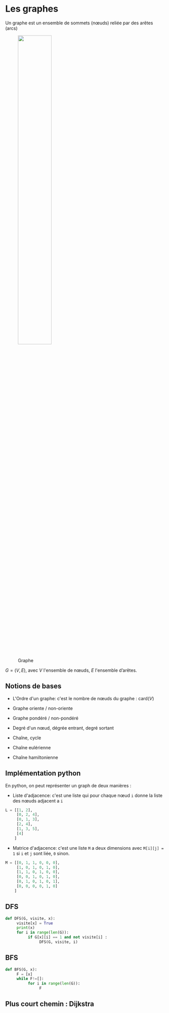 # Les graphes

Un graphe est un ensemble de sommets (nœuds) reliée par des arêtes
(arcs)

<figure>
<p><img src="../res/07-graph.png" style="width:50.0%" /></p>
<figcaption><p>Graphe</p></figcaption>
</figure>

$G = (V,E)$, avec $V$ l'ensemble de nœuds, $E$ l'ensemble d’arêtes.

## Notions de bases

- L'Ordre d'un graphe: c'est le nombre de nœuds du graphe :
  $\text{card}(V)$

- Graphe oriente / non-oriente

- Graphe pondéré / non-pondéré

- Degré d'un nœud, dégrée entrant, degré sortant

- Chaîne, cycle

- Chaîne eulérienne

- Chaîne hamiltonienne

## Implémentation python

En python, on peut représenter un graph de deux manières :

- Liste d'adjacence: c'est une liste qui pour chaque nœud `i` donne
  la liste des nœuds adjacent a `i`

```python
L = [[1, 2],
     [0, 2, 4],
     [0, 1, 3],
     [2, 4],
     [1, 3, 5],
     [4]
    ]
```

- Matrice d'adjacence: c'est une liste `M` a deux dimensions avec
  `M[i][j] = 1` si `i` et `j` sont liée, `0` sinon.

```python
M = [[0, 1, 1, 0, 0, 0],
     [1, 0, 1, 0, 1, 0],
     [1, 1, 0, 1, 0, 0],
     [0, 0, 1, 0, 1, 0],
     [0, 1, 0, 1, 0, 1],
     [0, 0, 0, 0, 1, 0]
    ]
```

## DFS

```py
def DFS(G, visite, x):
     visite[x] = True
     print(x)
     for i in range(len(G)):
          if G[x][i] == 1 and not visite[i] :
               DFS(G, visite, i)
```

## BFS

```py
def BFS(G, x):
     F = [x]
     while F!=[]:
          for i in range(len(G)):
               F


```

## Plus court chemin : Dijkstra
